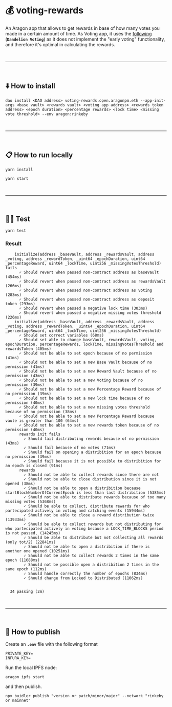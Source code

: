 # :moneybag: voting-rewards

An Aragon app that allows to get rewards in base of how many votes you made in a certain amount of time.
As Voting app, it uses the [following](https://github.com/1Hive/dandelion-voting-app) (__`Dandelion Voting`__) as it does not implement the "early voting" functionality, and therefore it's optimal in calculating the rewards.


&nbsp;

***

&nbsp;

## :arrow_down: How to install

```
dao install <DAO address> voting-rewards.open.aragonpm.eth --app-init-args <base vault> <rewards vault> <voting app address> <rewards token address> <epoch duration> <percentage rewards> <lock time> <missing vote threshold> --env aragon:rinkeby
```

&nbsp;

***

&nbsp;

## :clipboard: How to run locally

```
yarn install
```

```
yarn start
```

&nbsp;

***

&nbsp;

## :guardsman: Test

```
yarn test
```

### Result

```
    initialize(address _baseVault, address _rewardsVault, address _voting, address _rewardToken, _uint64 _epochDuration, uint64 _percentageReward, uint64 _lockTime, uint256 _missingVotesThreshold) fails
      ✓ Should revert when passed non-contract address as baseVault (454ms)
      ✓ Should revert when passed non-contract address as rewardsVault (266ms)
      ✓ Should revert when passed non-contract address as voting (283ms)
      ✓ Should revert when passed non-contract address as deposit token (293ms)
      ✓ Should revert when passed a negative lock time (303ms)
      ✓ Should revert when passed a negative missing votes threshold (226ms)
    initialize(address _baseVault, address _rewardsVault, address _voting, address _rewardToken, _uint64 _epochDuration, uint64 _percentageReward, uint64 _lockTime, uint256 _missingVotesThreshold)
      ✓ Should set correct variables (68ms)
      ✓ Should set able to change baseVault, rewardsVault, voting, epochDuration, percentageRewards, lockTime, missingVotesThreshold and rewardsToken (405ms)
      ✓ Should not be able to set epoch because of no permission (41ms)
      ✓ Should not be able to set a new Base Vault because of no permission (41ms)
      ✓ Should not be able to set a new Reward Vault because of no permission (43ms)
      ✓ Should not be able to set a new Voting because of no permission (39ms)
      ✓ Should not be able to set a new Percentage Reward because of no permission (39ms)
      ✓ Should not be able to set a new lock time because of no permission (40ms)
      ✓ Should not be able to set a new missing votes threshold because of no permission (38ms)
      ✓ Should not be able to set a new Percentage Reward because vaule is greater than 100 (64ms)
      ✓ Should not be able to set a new rewards token because of no permission (40ms)
      rewards init fails
        ✓ Should fail distributing rewards because of no permission (43ms)
        ✓ Should fail because of no votes (71ms)
        ✓ Should fail on opening a distribition for an epoch because no permission (39ms)
        ✓ Should fail because it is not possible to distribition for an epoch is closed (91ms)
      rewards
        ✓ Should not be able to collect rewards since there are not
        ✓ Should not be able to close distribution since it is not opened (38ms)
        ✓ Should not be able to open a distribition because startBlockNumberOfCurrentEpoch is less than last distribition (5385ms)
        ✓ Should not be able to distribute rewards because of too many missing votes (5368ms)
        ✓ Should be able to collect, distribute rewards for who partecipated actively in voting and catching events (15944ms)
        ✓ Should not be able to close a reward distribution twice (13933ms)
        ✓ Should be able to collect rewards but not distributing for who partecipated actively in voting because a LOCK_TIME_BLOCKS period is not passed, (14245ms)
        ✓ Should be able to distribute but not collecting all rewards (only tot/2) (22841ms)
        ✓ Should not be able to open a distribition if there is another one opened (10251ms)
        ✓ Should not be able to collect rewards 2 times in the same epoch (11688ms)
        ✓ Should not be possible open a distribition 2 times in the same epoch (112ms)
        ✓ Should handle correctly the number of epochs (834ms)
        ✓ Should change from Locked to Distributed (11062ms)


  34 passing (2m)
```

&nbsp;

***

&nbsp;

## :rocket: How to publish

Create an __`.env`__ file with the following format

```
PRIVATE_KEY=
INFURA_KEY=
```

Run the local IPFS node:

```
aragon ipfs start
```

and then publish.

```
npx buidler publish "version or patch/minor/major" --network "rinkeby or mainnet"
```